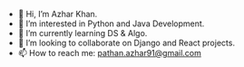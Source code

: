 - 👋 Hi, I’m Azhar Khan.
- 👀 I’m interested in Python and Java Development.
- 🌱 I’m currently learning DS & Algo.
- 💞️ I’m looking to collaborate on Django and React projects.
- 📫 How to reach me: pathan.azhar91@gmail.com

<!---
azharkhan92/azharkhan92 is a ✨ special ✨ repository because its `README.md` (this file) appears on your GitHub profile.
You can click the Preview link to take a look at your changes.
--->
